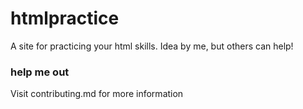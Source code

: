 # htmlpractice
A site for practicing your html skills. Idea by me, but others can help!

### help me out
Visit contributing.md for more information
